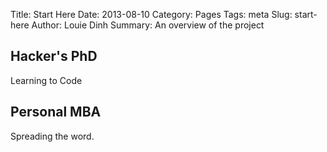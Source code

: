 Title: Start Here
Date: 2013-08-10
Category: Pages
Tags: meta 
Slug: start-here
Author: Louie Dinh
Summary: An overview of the project

Hacker's PhD
---
Learning to Code

Personal MBA
--------
Spreading the word.
